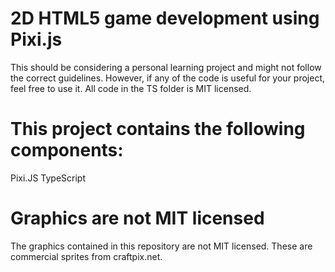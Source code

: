 # 2D HTML5 game development using Pixi.js

This should be considering a personal learning project and might not follow the correct guidelines. However, if any of the code is useful for your project, feel free to use it.
All code in the TS folder is MIT licensed.

# This project contains the following components:
Pixi.JS
TypeScript 

# Graphics are not MIT licensed
The graphics contained in this repository are not MIT licensed. These are commercial sprites from craftpix.net. 
